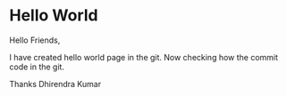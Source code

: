 # Hello World
Hello Friends,

I have created hello world page in the git.
Now checking how the commit code in the git.

Thanks
Dhirendra Kumar
